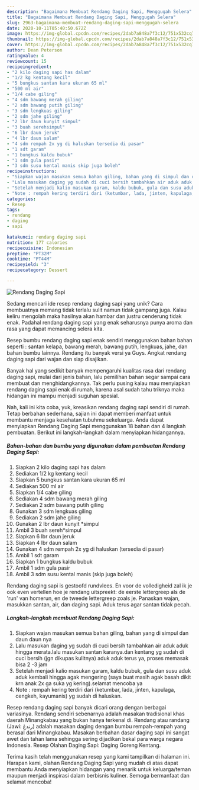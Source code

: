 ```yaml
---
description: "Bagaimana Membuat Rendang Daging Sapi, Menggugah Selera"
title: "Bagaimana Membuat Rendang Daging Sapi, Menggugah Selera"
slug: 2963-bagaimana-membuat-rendang-daging-sapi-menggugah-selera
date: 2020-10-11T05:40:50.672Z
image: https://img-global.cpcdn.com/recipes/2dab7a848a7f3c12/751x532cq70/rendang-daging-sapi-foto-resep-utama.jpg
thumbnail: https://img-global.cpcdn.com/recipes/2dab7a848a7f3c12/751x532cq70/rendang-daging-sapi-foto-resep-utama.jpg
cover: https://img-global.cpcdn.com/recipes/2dab7a848a7f3c12/751x532cq70/rendang-daging-sapi-foto-resep-utama.jpg
author: Dean Peterson
ratingvalue: 4
reviewcount: 15
recipeingredient:
- "2 kilo daging sapi has dalam"
- "1/2 kg kentang kecil"
- "5 bungkus santan kara ukuran 65 ml"
- "500 ml air"
- "1/4 cabe giling"
- "4 sdm bawang merah giling"
- "2 sdm bawang putih giling"
- "3 sdm lengkuas giling"
- "2 sdm jahe giling"
- "2 lbr daun kunyit simpul"
- "3 buah serehsimpul"
- "6 lbr daun jeruk"
- "4 lbr daun salam"
- "4 sdm rempah 2x yg di haluskan tersedia di pasar"
- "1 sdt garam"
- "1 bungkus kaldu bubuk"
- "1 sdm gula pasir"
- "3 sdm susu kental manis skip juga boleh"
recipeinstructions:
- "Siapkan wajan masukan semua bahan giling, bahan yang di simpul dan daun daun nya"
- "Lalu masukan daging yg sudah di cuci bersih tambahkan air aduk aduk hingga merata.lalu masukan santan karanya.dan kentang yg sudah di cuci bersih (jgn dikupas kulitnya) aduk aduk terus ya, proses memasak bisa 2 -3 jam"
- "Setelah menjadi kalio masukan garam, kaldu bubuk, gula dan susu aduk aduk kembali hingga agak mengering (saya buat masih agak basah dikit krn anak 2x ga suka yg kering).selamat mencoba ya"
- "Note : rempah kering terdiri dari (ketumbar, lada, jinten, kapulaga, cengkeh, kayumanis) yg sudah di haluskan."
categories:
- Resep
tags:
- rendang
- daging
- sapi

katakunci: rendang daging sapi 
nutrition: 177 calories
recipecuisine: Indonesian
preptime: "PT32M"
cooktime: "PT44M"
recipeyield: "3"
recipecategory: Dessert

---
```



![Rendang Daging Sapi](https://img-global.cpcdn.com/recipes/2dab7a848a7f3c12/751x532cq70/rendang-daging-sapi-foto-resep-utama.jpg)

Sedang mencari ide resep rendang daging sapi yang unik? Cara membuatnya memang tidak terlalu sulit namun tidak gampang juga. Kalau keliru mengolah maka hasilnya akan hambar dan justru cenderung tidak enak. Padahal rendang daging sapi yang enak seharusnya punya aroma dan rasa yang dapat memancing selera kita.

Resep bumbu rendang daging sapi enak sendiri menggunakan bahan bahan seperti : santan kelapa, bawang merah, bawang putih, lengkuas, jahe, dan bahan bumbu lainnya. Rendang itu banyak versi ya Guys. Angkat rendang daging sapi dari wajan dan siap disajikan.

Banyak hal yang sedikit banyak mempengaruhi kualitas rasa dari rendang daging sapi, mulai dari jenis bahan, lalu pemilihan bahan segar sampai cara membuat dan menghidangkannya. Tak perlu pusing kalau mau menyiapkan rendang daging sapi enak di rumah, karena asal sudah tahu triknya maka hidangan ini mampu menjadi suguhan spesial.


Nah, kali ini kita coba, yuk, kreasikan rendang daging sapi sendiri di rumah. Tetap berbahan sederhana, sajian ini dapat memberi manfaat untuk membantu menjaga kesehatan tubuhmu sekeluarga. Anda dapat menyiapkan Rendang Daging Sapi menggunakan 18 bahan dan 4 langkah pembuatan. Berikut ini langkah-langkah dalam menyiapkan hidangannya.

<!--inarticleads1-->

##### Bahan-bahan dan bumbu yang digunakan dalam pembuatan Rendang Daging Sapi:

1. Siapkan 2 kilo daging sapi has dalam
1. Sediakan 1/2 kg kentang kecil
1. Siapkan 5 bungkus santan kara ukuran 65 ml
1. Sediakan 500 ml air
1. Siapkan 1/4 cabe giling
1. Sediakan 4 sdm bawang merah giling
1. Sediakan 2 sdm bawang putih giling
1. Gunakan 3 sdm lengkuas giling
1. Sediakan 2 sdm jahe giling
1. Gunakan 2 lbr daun kunyit *simpul
1. Ambil 3 buah sereh*simpul
1. Siapkan 6 lbr daun jeruk
1. Siapkan 4 lbr daun salam
1. Gunakan 4 sdm rempah 2x yg di haluskan (tersedia di pasar)
1. Ambil 1 sdt garam
1. Siapkan 1 bungkus kaldu bubuk
1. Ambil 1 sdm gula pasir
1. Ambil 3 sdm susu kental manis (skip juga boleh)


Rendang daging sapi is gestoofd rundvlees. En voor de volledigheid zal ik je ook even vertellen hoe je rendang uitspreekt: de eerste lettergreep als de &#39;run&#39; van homerun, en de tweede lettergreep zoals je. Panaskan wajan, masukkan santan, air, dan daging sapi. Aduk terus agar santan tidak pecah. 

<!--inarticleads2-->

##### Langkah-langkah membuat Rendang Daging Sapi:

1. Siapkan wajan masukan semua bahan giling, bahan yang di simpul dan daun daun nya
1. Lalu masukan daging yg sudah di cuci bersih tambahkan air aduk aduk hingga merata.lalu masukan santan karanya.dan kentang yg sudah di cuci bersih (jgn dikupas kulitnya) aduk aduk terus ya, proses memasak bisa 2 -3 jam
1. Setelah menjadi kalio masukan garam, kaldu bubuk, gula dan susu aduk aduk kembali hingga agak mengering (saya buat masih agak basah dikit krn anak 2x ga suka yg kering).selamat mencoba ya
1. Note : rempah kering terdiri dari (ketumbar, lada, jinten, kapulaga, cengkeh, kayumanis) yg sudah di haluskan.


Resep rendang daging sapi banyak dicari orang dengan berbagai variasinya. Rendang sendiri sebenarnya adalah masakan tradisional khas daerah Minangkabau yang bukan hanya terkenal di. Rendang atau randang (Jawi: رندڠ) adalah masakan daging dengan bumbu rempah-rempah yang berasal dari Minangkabau. Masakan berbahan dasar daging sapi ini sangat awet dan tahan lama sehingga sering dijadikan bekal para warga negara Indonesia. Resep Olahan Daging Sapi: Daging Goreng Kentang. 

Terima kasih telah menggunakan resep yang kami tampilkan di halaman ini. Harapan kami, olahan Rendang Daging Sapi yang mudah di atas dapat membantu Anda menyiapkan hidangan yang menarik untuk keluarga/teman maupun menjadi inspirasi dalam berbisnis kuliner. Semoga bermanfaat dan selamat mencoba!
